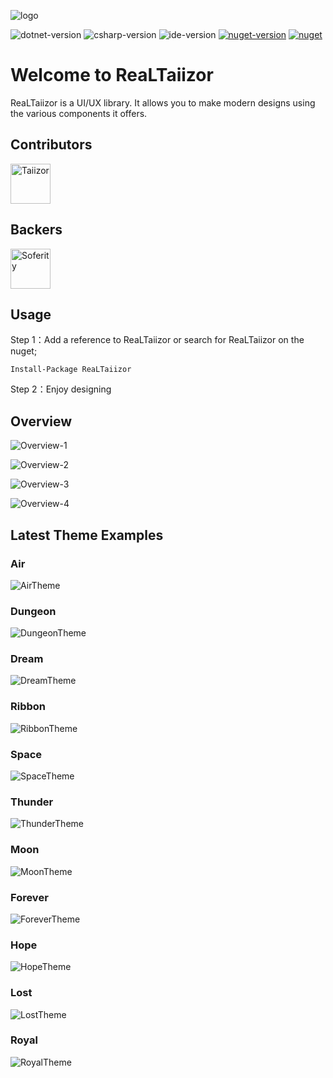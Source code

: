 ![logo](https://www.photo.herominyum.com/resimler/2020/05/18/O23O.png)

![dotnet-version](https://img.shields.io/badge/.net-%3E%3D4.0-blue.svg)
![csharp-version](https://img.shields.io/badge/C%23-8.0-blue.svg)
![ide-version](https://img.shields.io/badge/IDE-vs2019-blue.svg)
[![nuget-version](https://img.shields.io/nuget/v/ReaLTaiizor.svg)](https://www.nuget.org/packages/ReaLTaiizor)
[![nuget](https://img.shields.io/nuget/dt/ReaLTaiizor)](https://www.nuget.org/packages/ReaLTaiizor)

# Welcome to ReaLTaiizor
ReaLTaiizor is a UI/UX library. It allows you to make modern designs using the various components it offers.

## Contributors

<a href="https://github.com/Taiizor" target="_blank"><img width="64px" alt="Taiizor" src="https://avatars3.githubusercontent.com/u/41683699?s=460&v=4"></a>

## Backers

<a href="https://github.com/Soferity" target="_blank"><img width="64px" alt="Soferity" src="https://avatars3.githubusercontent.com/u/63516515?s=200&v=4"></a>

## Usage

Step 1：Add a reference to ReaLTaiizor or search for ReaLTaiizor on the nuget;

```Install-Package ReaLTaiizor```

Step 2：Enjoy designing

## Overview

![Overview-1](https://www.photo.herominyum.com/resimler/2020/05/20/O1FY.png)

![Overview-2](https://www.photo.herominyum.com/resimler/2020/05/20/OAgj.png)

![Overview-3](https://www.photo.herominyum.com/resimler/2020/05/20/OERe.png)

![Overview-4](https://www.photo.herominyum.com/resimler/2020/05/20/OLU5.png)

## Latest Theme Examples

### Air

![AirTheme](https://www.photo.herominyum.com/resimler/2020/05/20/OaZy.png)

### Dungeon

![DungeonTheme](https://www.photo.herominyum.com/resimler/2020/05/20/OqyV.png)

### Dream

![DreamTheme](https://www.photo.herominyum.com/resimler/2020/05/20/Ot33.png)

### Ribbon

![RibbonTheme](https://www.photo.herominyum.com/resimler/2020/05/20/O4sN.png)

### Space

![SpaceTheme](https://www.photo.herominyum.com/resimler/2020/05/20/O7EW.png)

### Thunder

![ThunderTheme](https://www.photo.herominyum.com/resimler/2020/05/21/OxyR.png)

### Moon

![MoonTheme](https://www.photo.herominyum.com/resimler/2020/05/20/O6k1.png)

### Forever

![ForeverTheme](https://www.photo.herominyum.com/resimler/2020/05/21/OveM.png)

### Hope

![HopeTheme](https://www.photo.herominyum.com/resimler/2020/05/17/OXg9.png)

### Lost

![LostTheme](https://www.photo.herominyum.com/resimler/2020/05/17/OZ6c.png)

### Royal

![RoyalTheme](https://www.photo.herominyum.com/resimler/2020/05/18/OlZC.png)